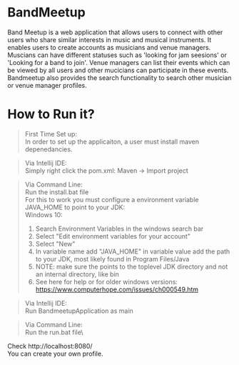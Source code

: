 # BandMeetup
Band Meetup is a web application that allows users to connect with other users who share similar interests in music and musical instruments. It enables users to create accounts as musicians and venue managers. Muscians can have different statuses such as 'looking for jam seesions' or 'Looking for a band to join'. Venue managers can list their events which can be viewed by all users and other mucicians can participate in these events. Bandmeetup also provides the search functionality to search other musician or venue manager profiles.

# How to Run it?




> First Time Set up:\
In order to set up the applicaiton, a user must install maven depenedancies.

> Via Intellij IDE:\
Simply right click the pom.xml: Maven -> Import project

>Via Command Line:\
Run the install.bat file\
For this to work you must configure a environment variable JAVA_HOME to point to your JDK:\
>Windows 10:
>  1) Search Environment Variables in the windows search bar
>  2) Select "Edit environment variables for your account"
>  3) Select "New"
>  4) In variable name add "JAVA_HOME" in variable value add the path to your JDK, most likely found in Program Files/Java
>  5) NOTE: make sure the points to the toplevel JDK directory and not an internal directory, like bin
>  6) See here for help or for older windows versions: https://www.computerhope.com/issues/ch000549.htm


> Via Intellij IDE:\
Run BandmeetupApplication as main

>Via Command Line:\
Run the run.bat file\


Check http://localhost:8080/ \
You can create your own profile.
